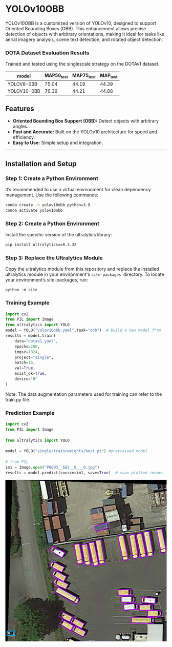 # YOLOv10OBB

YOLOv10OBB is a customized version of YOLOv10, designed to support Oriented Bounding Boxes (OBB). This enhancement allows precise detection of objects with arbitrary orientations, making it ideal for tasks like aerial imagery analysis, scene text detection, and rotated object detection.

### DOTA Dataset Evaluation Results
Trained and tested using the singlescale strategy on the DOTAv1 dataset.

| model      | MAP50<sub>test</sub> | MAP75<sub>test</sub> | MAP<sub>test</sub>  |
|-------------|-----------------------|-----------------------|------|
| YOLOV8-0BB   | 75.04                | 44.19                | 44.39|
| YOLOV10-0BB  | 76.39                | 44.21                | 44.88|

## Features
- **Oriented Bounding Box Support (OBB):** Detect objects with arbitrary angles.
- **Fast and Accurate:** Built on the YOLOv10 architecture for speed and efficiency.
- **Easy to Use:** Simple setup and integration.

---

## Installation and Setup

### Step 1: Create a Python Environment
It’s recommended to use a virtual environment for clean dependency management. Use the following commands:

```bash
conda create -n yolov10obb python=3.9
conda activate yolov10obb
```
### Step 2: Create a Python Environment
Install the specific version of the ultralytics library:

```bash
pip install ultralytics==8.3.32
```

### Step 3: Replace the Ultralytics Module
Copy the ultralytics module from this repository and replace the installed ultralytics module in your environment's ```site-packages ```directory.
To locate your environment’s site-packages, run:
```
python -m site
```

### Training Example


```python
import cv2
from PIL import Image
from ultralytics import YOLO
model = YOLO("yolov10obb.yaml",task="obb")  # build a new model from 
results = model.train(
    data="dotav1.yaml",
    epochs=200,
    imgsz=1024,
    project="single",
    batch=16,
    val=True,
    exist_ok=True,
    device="0"
)
```
Note: The data augmentation parameters used for training can refer to the train.py file.

### Prediction Example

```python
import cv2
from PIL import Image

from ultralytics import YOLO

model = YOLO("single/train/weights/best.pt") #pretrained model

# from PIL
im1 = Image.open("P0003__682__0___0.jpg")
results = model.predict(source=im1, save=True)  # save plotted images

```

![Alt Text](runs/obb/predict/P0003__682__0___0.jpg)